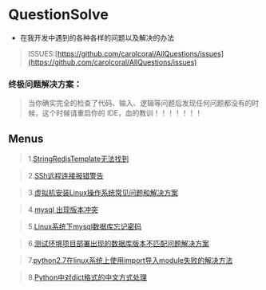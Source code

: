 # QuestionSolve

* 在我开发中遇到的各种各样的问题以及解决的办法

> ISSUES:[https://github.com/carolcoral/AllQuestions/issues](https://github.com/carolcoral/AllQuestions/issues)

### 终极问题解决方案：

> 当你确实完全的检查了代码、输入、逻辑等问题后发现任何问题都没有的时候，这个时候请重启你的 IDE，血的教训！！！！！！！

## Menus

>1.[StringRedisTemplate无法找到](https://github.com/carolcoral/AllQuestions/blob/master/StringRedisTemplate无法找到.md)

>2.[SSh远程连接报错警告](https://github.com/carolcoral/AllQuestions/blob/master/SSH%E8%BF%9C%E7%A8%8B%E8%BF%9E%E6%8E%A5%E5%87%BA%E7%8E%B0%E9%97%AE%E9%A2%98.md)

>3.[虚拟机安装Linux操作系统常见问题和解决方案](https://github.com/carolcoral/AllQuestions/blob/master/%E8%99%9A%E6%8B%9F%E6%9C%BA%E5%AE%89%E8%A3%85Linux%E6%93%8D%E4%BD%9C%E7%B3%BB%E7%BB%9F%E5%B8%B8%E8%A7%81%E9%97%AE%E9%A2%98%E5%92%8C%E8%A7%A3%E5%86%B3%E6%96%B9%E6%A1%88.md)

>4.[mysql 出现版本冲突](https://github.com/carolcoral/AllQuestions/blob/master/mysql出现版本冲突.md)

>5.[Linux系统下mysql数据库忘记密码](https://github.com/carolcoral/AllQuestions/blob/master/Linux系统下mysql数据库忘记密码.md)

>6.[测试环境项目部署出现的数据库版本不匹配问题解决方案](https://github.com/carolcoral/AllQuestions/blob/master/测试环境项目部署出现的数据库版本不匹配问题解决方案.md)

>7.[python2.7在linux系统上使用import导入module失败的解决方法](https://github.com/carolcoral/AllQuestions/blob/master/python2.7%E5%9C%A8linux%E7%B3%BB%E7%BB%9F%E4%B8%8A%E4%BD%BF%E7%94%A8import%E5%AF%BC%E5%85%A5module%E5%A4%B1%E8%B4%A5%E7%9A%84%E8%A7%A3%E5%86%B3%E6%96%B9%E6%B3%95.md)

>8.[Python中对dict格式的中文方式处理](https://github.com/carolcoral/AllQuestions/blob/master/Python%E4%B8%AD%E5%AF%B9dict%E6%A0%BC%E5%BC%8F%E7%9A%84%E4%B8%AD%E6%96%87%E6%96%B9%E5%BC%8F%E5%A4%84%E7%90%86.md)
